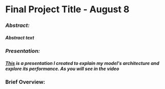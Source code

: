 # Final Project Title - August 8

### ___Abstract:___
##### Abstract text

### ___Presentation:___
##### [This]() is a presentation I created to explain my model's architecture and explore its performance. As you will see in the video

### Brief Overview:
##### 


